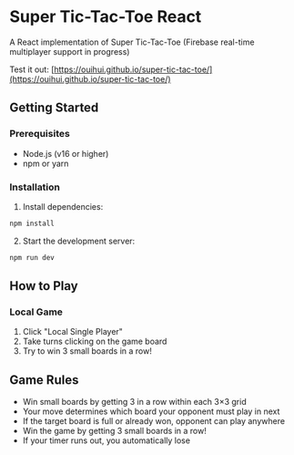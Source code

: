 # Super Tic-Tac-Toe React

A React implementation of Super Tic-Tac-Toe (Firebase real-time multiplayer support in progress)

Test it out: [https://ouihui.github.io/super-tic-tac-toe/](https://ouihui.github.io/super-tic-tac-toe/)

## Getting Started

### Prerequisites

- Node.js (v16 or higher)
- npm or yarn

### Installation

1. Install dependencies:
```bash
npm install
```

2. Start the development server:
```bash
npm run dev
```

## How to Play

### Local Game
1. Click "Local Single Player"
2. Take turns clicking on the game board
3. Try to win 3 small boards in a row!


## Game Rules

- Win small boards by getting 3 in a row within each 3×3 grid
- Your move determines which board your opponent must play in next
- If the target board is full or already won, opponent can play anywhere
- Win the game by getting 3 small boards in a row!
- If your timer runs out, you automatically lose




